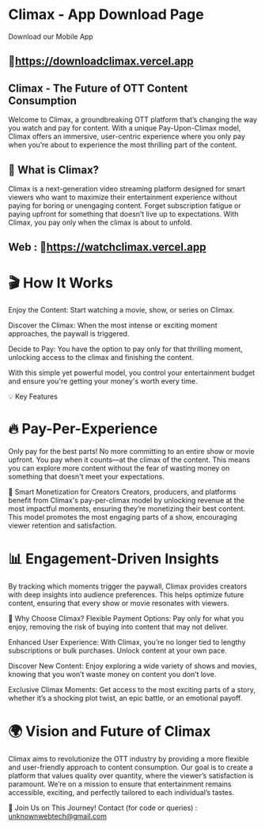 # Climax - App Download Page

Download our Mobile App 
## 🔗https://downloadclimax.vercel.app

## Climax - The Future of OTT Content Consumption

Welcome to Climax, a groundbreaking OTT platform that’s changing the way you watch and pay for content. With a unique Pay-Upon-Climax model, Climax offers an immersive, user-centric experience where you only pay when you’re about to experience the most thrilling part of the content.

## 🚀 What is Climax?
Climax is a next-generation video streaming platform designed for smart viewers who want to maximize their entertainment experience without paying for boring or unengaging content.
Forget subscription fatigue or paying upfront for something that doesn’t live up to expectations. With Climax, you pay only when the climax is about to unfold.

## Web : 🔗https://watchclimax.vercel.app

# 🎬 How It Works
Enjoy the Content: Start watching a movie, show, or series on Climax.

Discover the Climax: When the most intense or exciting moment approaches, the paywall is triggered.

Decide to Pay: You have the option to pay only for that thrilling moment, unlocking access to the climax and finishing the content.

With this simple yet powerful model, you control your entertainment budget and ensure you're getting your money's worth every time.

💡 Key Features
# 🔥 Pay-Per-Experience
Only pay for the best parts! No more committing to an entire show or movie upfront. You pay when it counts—at the climax of the content. This means you can explore more content without the fear of wasting money on something that doesn't meet your expectations.

🎯 Smart Monetization for Creators
Creators, producers, and platforms benefit from Climax's pay-per-climax model by unlocking revenue at the most impactful moments, ensuring they’re monetizing their best content. This model promotes the most engaging parts of a show, encouraging viewer retention and satisfaction.

# 📊 Engagement-Driven Insights
By tracking which moments trigger the paywall, Climax provides creators with deep insights into audience preferences. This helps optimize future content, ensuring that every show or movie resonates with viewers.

🌟 Why Choose Climax?
Flexible Payment Options: Pay only for what you enjoy, removing the risk of buying into content that may not deliver.

Enhanced User Experience: With Climax, you’re no longer tied to lengthy subscriptions or bulk purchases. Unlock content at your own pace.

Discover New Content: Enjoy exploring a wide variety of shows and movies, knowing that you won’t waste money on content you don’t love.

Exclusive Climax Moments: Get access to the most exciting parts of a story, whether it’s a shocking plot twist, an epic battle, or an emotional payoff.

# 🌍 Vision and Future of Climax
Climax aims to revolutionize the OTT industry by providing a more flexible and user-friendly approach to content consumption. Our goal is to create a platform that values quality over quantity, where the viewer’s satisfaction is paramount. We’re on a mission to ensure that entertainment remains accessible, exciting, and perfectly tailored to each individual’s tastes.

🚀 Join Us on This Journey!
Contact (for code or queries) : unknownwebtech@gmail.com

